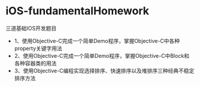 # iOS-fundamentalHomework
三道基础IOS开发题目
- 1、使用Objective-C完成一个简单Demo程序，掌握Objective-C中各种property关键字用法 
- 2、使用Objective-C完成一个简单Demo程序，掌握Objective-C中Block和各种容器类的用法 
- 3、使用Objective-C编程实现选择排序、快速排序以及堆排序三种经典不稳定排序方法 
